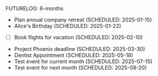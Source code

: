 FUTURELOG: 6-months

- Plan annual company retreat (SCHEDULED: 2025-01-15)
- Alice's Birthday (SCHEDULED: 2025-01-22)
- [ ] Book flights for vacation (SCHEDULED: 2025-02-10)
- Project Phoenix deadline (SCHEDULED: 2025-03-30)
- Dentist Appointment (SCHEDULED: 2025-05-18)
- Test event for current month (SCHEDULED: 2025-07-15)
- Test event for next month (SCHEDULED: 2025-08-20)
